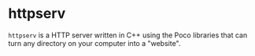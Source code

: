 
# httpserv

`httpserv` is a HTTP server written in C++ using the Poco libraries that can turn
any directory on your computer into a "website".
